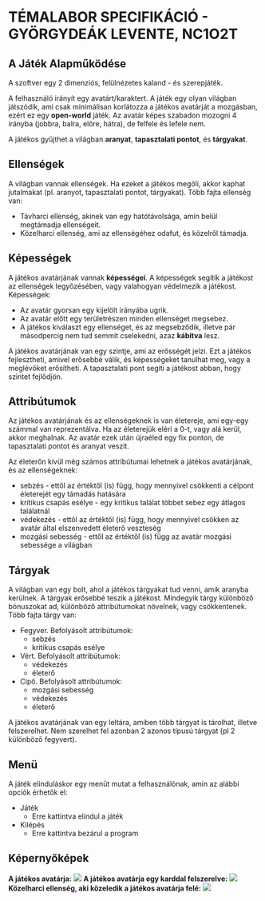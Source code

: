 # TÉMALABOR SPECIFIKÁCIÓ - GYÖRGYDEÁK LEVENTE, NC1O2T

## A Játék Alapműködése
A szoftver egy 2 dimenziós, felülnézetes kaland - és szerepjáték.

A felhasználó irányít egy avatárt/karaktert. A játék egy olyan világban játszódik, ami csak minimálisan korlátozza a játékos avatárját a mozgásban, ezért ez egy **open-world** játék. Az avatár képes szabadon mozogni 4 irányba (jobbra, balra, előre, hátra), de felfele és lefele nem. 

A játékos gyűjthet a világban **aranyat**, **tapasztalati pontot**, és **tárgyakat**.

## Ellenségek
A világban vannak ellenségek. Ha ezeket a játékos megöli, akkor kaphat jutalmakat (pl. aranyot, tapasztalati pontot, tárgyakat). Több fajta ellenség van:
- Távharci ellenség, akinek van egy hatótávolsága, amin belül megtámadja ellenségeit.
- Közelharci ellenség, ami az ellenségéhez odafut, és közelről támadja.


## Képességek

A játékos avatárjának vannak **képességei**. A képességek segítik a játékost az ellenségek legyőzésében, vagy valahogyan védelmezik a játékost. Képességek:
- Az avatár gyorsan egy kijelölt irányába ugrik.
- Az avatár előtt egy területrészen minden ellenséget megsebez.
- A játékos kiválaszt egy ellenséget, és az megsebződik, illetve pár másodpercig nem tud semmit cselekedni, azaz **kábítva** lesz.

A játékos avatárjának van egy szintje, ami az erősségét jelzi. Ezt a játékos fejlesztheti, amivel erősebbé válik, és képességeket tanulhat meg, vagy a meglévőket erősítheti. A tapasztalati pont segíti a játékost abban, hogy szintet fejlődjön.

## Attribútumok
Az játékos avatárjának és az ellenségeknek is van életereje, ami egy-egy számmal van reprezentálva. Ha az életerejük eléri a 0-t, vagy alá kerül, akkor meghalnak. Az avatár ezek után újraéled egy fix ponton, de tapasztalati pontot és aranyat veszít.

Az életerőn kívül még számos attribútumai lehetnek a játékos avatárjának, és az ellenségeknek:
- sebzés - ettől az értéktől (is) függ, hogy mennyivel csökkenti a célpont életerejét egy támadás hatására
- kritikus csapás esélye - egy kritikus találat többet sebez egy átlagos találatnál
- védekezés - ettől az értéktől (is) függ, hogy mennyivel csökken az avatár által elszenvedett életerő veszteség
- mozgási sebesség - ettől az értéktől (is) függ az avatár mozgási sebessége a világban

## Tárgyak
A világban van egy bolt, ahol a játékos tárgyakat tud venni, amik aranyba kerülnek. A tárgyak erősebbé teszik a játékost. Mindegyik tárgy különböző bónuszokat ad, különböző attribútumokat növelnek, vagy csökkentenek. Több fajta tárgy van:
- Fegyver. Befolyásolt attribútumok:
    - sebzés
    - kritikus csapás esélye
- Vért. Befolyásolt attribútumok:
    - védekezés
    - életerő
- Cipő. Befolyásolt attribútumok:
    - mozgási sebesség
    - védekezés
    - életerő

A játékos avatárjának van egy leltára, amiben több tárgyat is tárolhat, illetve felszerelhet. Nem szerelhet fel azonban 2 azonos típusú tárgyat (pl 2 különböző fegyvert).



## Menü
A játék elinduláskor egy menüt mutat a felhasználónak, amin az alábbi opciók érhetők el:
- Játék
    - Erre kattintva elindul a játék
- Kilépés
    - Erre kattintva bezárul a program

## Képernyőképek
**A játékos avatárja:**
![](avatar.png)
**A játékos avatárja egy karddal felszerelve:**
![](avatar-with-weapon.png)
**Közelharci ellenség, aki közeledik a játékos avatárja felé:**
![](enemy-attacking-avatar.png)